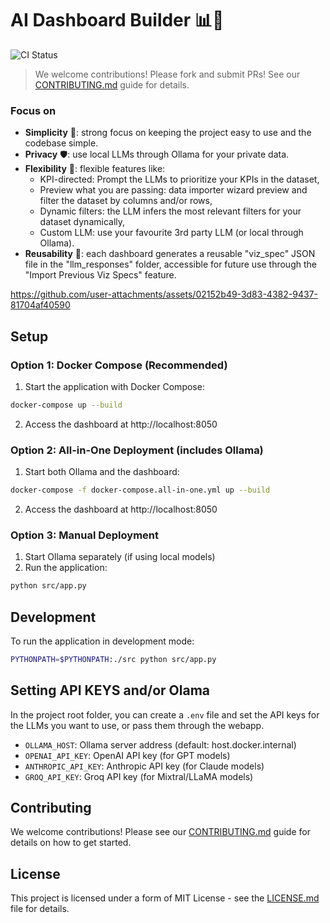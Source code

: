 # AI Dashboard Builder 📊🤖 
![CI Status](https://github.com/pnmartinez/ai-dashboard-builder/actions/workflows/docker-compose-all-in-one-test.yml/badge.svg)

> We welcome contributions! Please fork and submit PRs! See our [CONTRIBUTING.md](CONTRIBUTING.md) guide for details.

### Focus on

* **Simplicity** 🌱: strong focus on keeping the project easy to use and the codebase simple.
* **Privacy** 🛡️: use local LLMs through Ollama for your private data.
* **Flexibility** 🤸: flexible features like:
  - KPI-directed: Prompt the LLMs to prioritize your KPIs in the dataset,
  - Preview what you are passing: data importer wizard preview and filter the dataset by columns and/or rows,
  - Dynamic filters: the LLM infers the most relevant filters for your dataset dynamically,
  - Custom LLM: use your favourite 3rd party LLM (or local through Ollama).
* **Reusability** 🔄: each dashboard generates a reusable "viz_spec" JSON file in the "llm_responses" folder, accessible for future use through the "Import Previous Viz Specs" feature.

https://github.com/user-attachments/assets/02152b49-3d83-4382-9437-81704af40590

## Setup

### Option 1: Docker Compose (Recommended)

1. Start the application with Docker Compose:
```bash
docker-compose up --build
```

2. Access the dashboard at http://localhost:8050

### Option 2: All-in-One Deployment (includes Ollama)

1. Start both Ollama and the dashboard:
```bash
docker-compose -f docker-compose.all-in-one.yml up --build
```

2. Access the dashboard at http://localhost:8050

### Option 3: Manual Deployment

1. Start Ollama separately (if using local models)
2. Run the application:
```bash
python src/app.py
```

## Development

To run the application in development mode:
```bash
PYTHONPATH=$PYTHONPATH:./src python src/app.py
```

## Setting API KEYS and/or Olama

In the project root folder, you can create a `.env` file and set the API keys for the LLMs you want to use, or pass them through the webapp.

- `OLLAMA_HOST`: Ollama server address (default: host.docker.internal)
- `OPENAI_API_KEY`: OpenAI API key (for GPT models)
- `ANTHROPIC_API_KEY`: Anthropic API key (for Claude models)
- `GROQ_API_KEY`: Groq API key (for Mixtral/LLaMA models)


## Contributing

We welcome contributions! Please see our [CONTRIBUTING.md](CONTRIBUTING.md) guide for details on how to get started.


## License

This project is licensed under a form of MIT License - see the [LICENSE.md](LICENSE.md) file for details.
